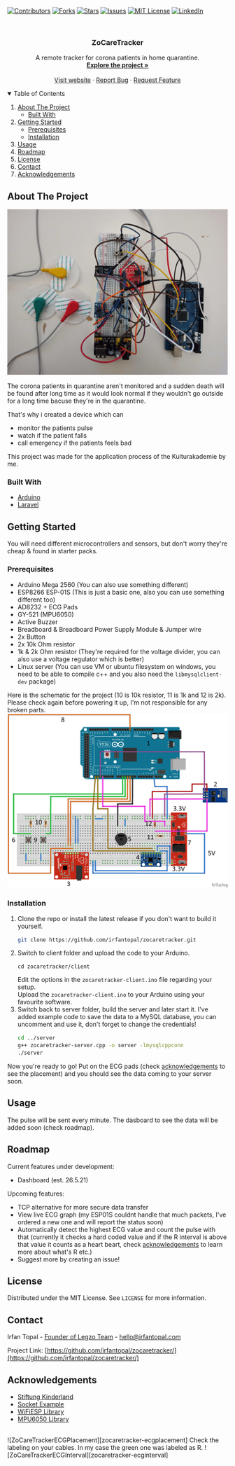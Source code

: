 [![Contributors][contributors-shield]][contributors-url]
[![Forks][forks-shield]][forks-url]
[![Stars][stars-shield]][stars-url]
[![Issues][issues-shield]][issues-url]
[![MIT License][license-shield]][license-url]
[![LinkedIn][linkedin-shield]][linkedin-url]


<br />
<p align="center">

  <h3 align="center">ZoCareTracker</h3>

  <p align="center">
    A remote tracker for corona patients in home quarantine.
    <br />
    <a href="https://github.com/irfantopal/zocaretracker"><strong>Explore the project »</strong></a>
    <br />
    <br />
    <a href="https://zocaretracker.tk">Visit website</a>
    ·
    <a href="https://github.com/irfantopal/zocaretracker/issues">Report Bug</a>
    ·
    <a href="https://github.com/irfantopal/zocaretracker/issues">Request Feature</a>
  </p>
</p>

<details open="open">
  <summary>Table of Contents</summary>
  <ol>
    <li>
      <a href="#about-the-project">About The Project</a>
      <ul>
        <li><a href="#built-with">Built With</a></li>
      </ul>
    </li>
    <li>
      <a href="#getting-started">Getting Started</a>
      <ul>
        <li><a href="#prerequisites">Prerequisites</a></li>
        <li><a href="#installation">Installation</a></li>
      </ul>
    </li>
    <li><a href="#usage">Usage</a></li>
    <li><a href="#roadmap">Roadmap</a></li>
    <li><a href="#license">License</a></li>
    <li><a href="#contact">Contact</a></li>
    <li><a href="#acknowledgements">Acknowledgements</a></li>
  </ol>
</details>

## About The Project

![ZoCareTrackerPhoto][zocaretracker-photo]

The corona patients in quarantine aren't monitored and a sudden death will be found after long time as it would look normal if they wouldn't go outside for a long time bacuse they're in the quarantine.

That's why i created a device which can
* monitor the patients pulse
* watch if the patient falls
* call emergency if the patients feels bad

This project was made for the application process of the Kulturakademie by me.

### Built With

* [Arduino](https://arduino.cc)
* [Laravel](https://laravel.com)

## Getting Started

You will need different microcontrollers and sensors, but don't worry they're cheap & found in starter packs. 

### Prerequisites

* Arduino Mega 2560 (You can also use something different)
* ESP8266 ESP-01S (This is just a basic one, also you can use something different too)
* AD8232 + ECG Pads
* GY-521 (MPU6050)
* Active Buzzer
* Breadboard & Breadboard Power Supply Module & Jumper wire
* 2x Button
* 2x 10k Ohm resistor
* 1k & 2k Ohm resistor (They're required for the voltage divider, you can also use a voltage regulator which is better)
* Linux server (You can use VM or ubuntu filesystem on windows, you need to be able to compile c++ and you also need the `libmysqlclient-dev` package)

Here is the schematic for the project (10 is 10k resistor, 11 is 1k and 12 is 2k). Please check again before powering it up, I'm not responsible for any broken parts.
![ZoCareTrackerSchematic][zocaretracker-schematic]

### Installation

1. Clone the repo or install the latest release if you don't want to build it yourself.
   ```sh
   git clone https://github.com/irfantopal/zocaretracker.git
   ```
4. Switch to client folder and upload the code to your Arduino.
   ```ssh
   cd zocaretracker/client
   ```
   Edit the options in the `zocaretracker-client.ino` file regarding your setup.<br>
   Upload the `zocaretracker-client.ino` to your Arduino using your favourite software.
3. Switch back to server folder, build the server and later start it.
   I've added example code to save the data to a MySQL database, you can uncomment and use it, don't forget to change the credentials!
   ```sh
   cd ../server
   g++ zocaretracker-server.cpp -o server -lmysqlcppconn
   ./server
   ```
Now you're ready to go! Put on the ECG pads (check <a href="#acknowledgements">acknowledgements</a> to see the placement) and you should see the data coming to your server soon.

## Usage

The pulse will be sent every minute. The dasboard to see the data will be added soon (check roadmap).

## Roadmap

Current features under development:
* Dashboard (est. 26.5.21)

Upcoming features:
* TCP alternative for more secure data transfer
* View live ECG graph (my ESP01S couldnt handle that much packets, I've ordered a new one and will report the status soon)
* Automatically detect the highest ECG value and count the pulse with that (currently it checks a hard coded value and if the R interval is above that value it counts as a heart beart, check <a href="#acknowledgements">acknowledgements</a> to learn more about what's R etc.)
* Suggest more by creating an issue!

<!-- LICENSE -->
## License

Distributed under the MIT License. See `LICENSE` for more information.

## Contact

Irfan Topal - [Founder of Legzo Team](https://legzo.irfantopal.com) - hello@irfantopal.com

Project Link: [https://github.com/irfantopal/zocaretracker/](https://github.com/irfantopal/zocaretracker/)


## Acknowledgements
* [Stiftung Kinderland](https://www.stiftung-kinderland.de/)
* [Socket Example](http://matrixsust.blogspot.com/)
* [WiFiESP Library](https://github.com/bportaluri/WiFiEsp)
* [MPU6050 Library](https://github.com/jarzebski/Arduino-MPU6050)
<br>
![ZoCareTrackerECGPlacement][zocaretracker-ecgplacement]
Check the labeling on your cables. In my case the green one was labeled as R.
![ZoCareTrackerECGInterval][zocaretracker-ecginterval]

[contributors-shield]: https://img.shields.io/github/contributors/irfantopal/zocaretracker.svg?style=for-the-badge
[contributors-url]: https://github.com/irfantopal/zocaretracker/graphs/contributors
[forks-shield]: https://img.shields.io/github/forks/irfantopal/zocaretracker.svg?style=for-the-badge
[forks-url]: https://github.com/irfantopal/zocaretracker/network/members
[stars-shield]: https://img.shields.io/github/stars/irfantopal/zocaretracker.svg?style=for-the-badge
[stars-url]: https://github.com/irfantopal/zocaretracker/stargazers
[issues-shield]: https://img.shields.io/github/issues/irfantopal/zocaretracker.svg?style=for-the-badge
[issues-url]: https://github.com/irfantopal/zocaretracker/issues
[license-shield]: https://img.shields.io/github/license/irfantopal/zocaretracker.svg?style=for-the-badge
[license-url]: https://github.com/irfantopal/zocaretracker/blob/main/LICENSE
[linkedin-shield]: https://img.shields.io/badge/-LinkedIn-black.svg?style=for-the-badge&logo=linkedin&colorB=555
[linkedin-url]: https://linkedin.com/in/irfantopal
[zocaretracker-photo]: images/photo-1.jpg
[zocaretracker-schematic]: images/photo-2.png
[zocaretracker-ecgplacement]: images/photo-3.png
[zocaretracker-ecginterval]: images/photo-4.png